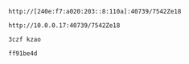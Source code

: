 ```
http://[240e:f7:a020:203::8:110a]:40739/7542Ze18
```
```
http://10.0.0.17:40739/7542Ze18
```
```
3czf kzao
```
```
ff91be4d
```